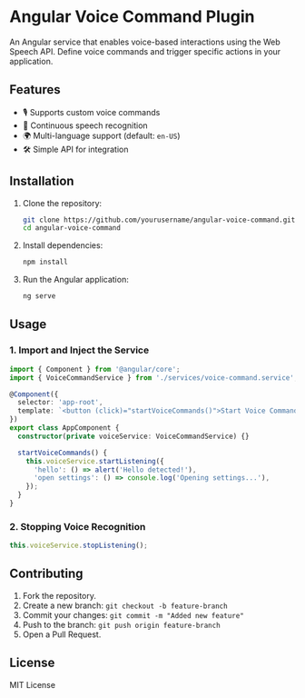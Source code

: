 # Angular Voice Command Plugin

An Angular service that enables voice-based interactions using the Web Speech API. Define voice commands and trigger specific actions in your application.

## Features
- 🎙️ Supports custom voice commands
- 🔄 Continuous speech recognition
- 🌍 Multi-language support (default: `en-US`)
- 🛠️ Simple API for integration

## Installation
1. Clone the repository:
   ```sh
   git clone https://github.com/yourusername/angular-voice-command.git
   cd angular-voice-command
   ```
2. Install dependencies:
   ```sh
   npm install
   ```
3. Run the Angular application:
   ```sh
   ng serve
   ```

## Usage
### 1. Import and Inject the Service
```typescript
import { Component } from '@angular/core';
import { VoiceCommandService } from './services/voice-command.service';

@Component({
  selector: 'app-root',
  template: `<button (click)="startVoiceCommands()">Start Voice Commands</button>`,
})
export class AppComponent {
  constructor(private voiceService: VoiceCommandService) {}

  startVoiceCommands() {
    this.voiceService.startListening({
      'hello': () => alert('Hello detected!'),
      'open settings': () => console.log('Opening settings...'),
    });
  }
}
```

### 2. Stopping Voice Recognition
```typescript
this.voiceService.stopListening();
```

## Contributing
1. Fork the repository.
2. Create a new branch: `git checkout -b feature-branch`
3. Commit your changes: `git commit -m "Added new feature"`
4. Push to the branch: `git push origin feature-branch`
5. Open a Pull Request.

## License
MIT License

